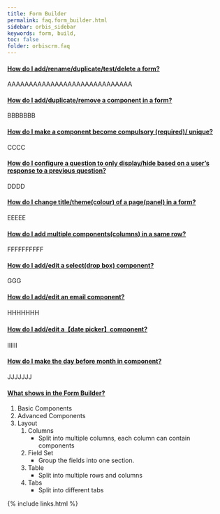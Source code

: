 ```yaml
---
title: Form Builder
permalink: faq.form_builder.html
sidebar: orbis_sidebar
keywords: form, build, 
toc: false
folder: orbiscrm.faq
---
```


<div class="panel-group" id="accordion">
    <div class="panel panel-default">
        <div class="panel-heading">
            <h4 class="panel-title">
                <a class="noCrossRef accordion-toggle" data-toggle="collapse" data-parent="#accordion" href="#collapseOne">
                    How do I add/rename/duplicate/test/delete a form?
                </a>
            </h4>
        </div>
        <div id="collapseOne" class="panel-collapse collapse noCrossRef">
            <div class="panel-body">
                AAAAAAAAAAAAAAAAAAAAAAAAAAAAA
            </div>
        </div>
    </div>
    <!-- /.panel -->
    <div class="panel panel-default">
        <div class="panel-heading">
            <h4 class="panel-title">
                <a class="noCrossRef accordion-toggle" data-toggle="collapse" data-parent="#accordion" href="#collapseTwo">
                How do I add/duplicate/remove a component in a form?
                </a>
            </h4>
        </div>
        <div id="collapseTwo" class="panel-collapse collapse noCrossRef">
            <div class="panel-body">
                BBBBBBB
            </div>
        </div>
    </div>
    <!-- /.panel -->
    <div class="panel panel-default">
        <div class="panel-heading">
            <h4 class="panel-title">
                <a class="noCrossRef accordion-toggle" data-toggle="collapse" data-parent="#accordion" href="#collapseThree">
                How do I make a component become compulsory (required)/ unique?
                </a>
            </h4>
        </div>
        <div id="collapseThree" class="panel-collapse collapse noCrossRef">
            <div class="panel-body">
                CCCC
            </div>
        </div>
    </div>
    <!-- /.panel -->
    <div class="panel panel-default">
        <div class="panel-heading">
            <h4 class="panel-title">
                <a class="noCrossRef accordion-toggle" data-toggle="collapse" data-parent="#accordion" href="#collapseFour">
                How do I configure a question to only display/hide based on a user’s response to a previous question?
                </a>
            </h4>
        </div>
        <div id="collapseFour" class="panel-collapse collapse noCrossRef">
            <div class="panel-body">
                DDDD
            </div>
        </div>
    </div>
    <!-- /.panel -->
    <div class="panel panel-default">
        <div class="panel-heading">
            <h4 class="panel-title">
                <a class="noCrossRef accordion-toggle" data-toggle="collapse" data-parent="#accordion" href="#collapseFive">
                How do I change title/theme(colour) of a page(panel) in a form?
                </a>
            </h4>
        </div>
        <div id="collapseFive" class="panel-collapse collapse noCrossRef">
            <div class="panel-body">
                EEEEE
            </div>
        </div>
    </div>
    <!-- /.panel -->
    <div class="panel panel-default">
        <div class="panel-heading">
            <h4 class="panel-title">
                <a class="noCrossRef accordion-toggle" data-toggle="collapse" data-parent="#accordion" href="#collapseSix">
                How do I add multiple components(columns) in a same row?
                </a>
            </h4>
        </div>
        <div id="collapseSix" class="panel-collapse collapse noCrossRef">
            <div class="panel-body">
                FFFFFFFFFF
            </div>
        </div>
    </div>
    <!-- /.panel -->
    <div class="panel panel-default">
        <div class="panel-heading">
            <h4 class="panel-title">
                <a class="noCrossRef accordion-toggle" data-toggle="collapse" data-parent="#accordion" href="#collapseSeven">
                How do I add/edit a select(drop box) component?
                </a>
            </h4>
        </div>
        <div id="collapseSeven" class="panel-collapse collapse noCrossRef">
            <div class="panel-body">
                GGG
            </div>
        </div>
    </div>
    <!-- /.panel -->
    <div class="panel panel-default">
        <div class="panel-heading">
            <h4 class="panel-title">
                <a class="noCrossRef accordion-toggle" data-toggle="collapse" data-parent="#accordion" href="#collapseEight">
                How do I add/edit an email component?
                </a>
            </h4>
        </div>
        <div id="collapseEight" class="panel-collapse collapse noCrossRef">
            <div class="panel-body">
                HHHHHHH
            </div>
        </div>
    </div>
    <!-- /.panel -->
    <div class="panel panel-default">
        <div class="panel-heading">
            <h4 class="panel-title">
                <a class="noCrossRef accordion-toggle" data-toggle="collapse" data-parent="#accordion" href="#collapseNine">
                How do I add/edit a【date picker】component?
                </a>
            </h4>
        </div>
        <div id="collapseNine" class="panel-collapse collapse noCrossRef">
            <div class="panel-body">
                IIIIII
            </div>
        </div>
    </div>
    <!-- /.panel -->
    <div class="panel panel-default">
        <div class="panel-heading">
            <h4 class="panel-title">
                <a class="noCrossRef accordion-toggle" data-toggle="collapse" data-parent="#accordion" href="#collapseTen">
                How do I make the day before month in component?
                </a>
            </h4>
        </div>
        <div id="collapseTen" class="panel-collapse collapse noCrossRef">
            <div class="panel-body">
                JJJJJJJ
            </div>
        </div>
    </div>
    <!-- /.panel -->
    <div class="panel panel-default">
        <div class="panel-heading">
            <h4 class="panel-title">
                <a class="noCrossRef accordion-toggle" data-toggle="collapse" data-parent="#accordion" href="#collapse11">
                What shows in the Form Builder?
                </a>
            </h4>
        </div>
        <div id="collapse11" class="panel-collapse collapse noCrossRef">
            <div class="panel-body">
                <ol>
                    <li>
                        Basic Components
                    </li>
                    <li>                        
                        Advanced Components
                    </li>
                    <li>
                        Layout
                        <ol>
                            <li>
                                Columns
                                <ul><li>Split into multiple columns, each column can contain components</li></ul>
                            </li>
                            <li>
                                Field Set
                                <ul><li>Group the fields into one section.</li></ul>
                            </li>
                            <li>
                                Table
                                <ul><li>Split into multiple rows and columns</li></ul>
                            </li>
                            <li>
                                Tabs
                                <ul><li>Split into different tabs</li></ul>
                            </li>
                        </ol>
                    </li>
                </ol>
            </div>
        </div>
    </div>
    <!-- /.panel -->
</div>
<!-- /.panel-group -->

{% include links.html %}

